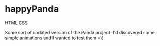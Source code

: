 # happyPanda
HTML CSS

Some sort of updated version of the Panda project. I'd discovered some simple animations and I wanted to test them =))
